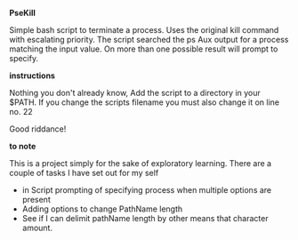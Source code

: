 **PseKill**

Simple bash script to terminate a process. Uses the original kill command with escalating priority. The script searched the ps Aux output for a process matching the input value. On more than one possible result will prompt to specify.

**instructions**

Nothing you don't already know, Add the script to a directory in your $PATH. If you change the scripts filename you must also change it on line no. 22

Good riddance!

**to note**

This is a project simply for the sake of exploratory learning. There are a couple of tasks I have set out for my self
 - in Script prompting of specifying process when multiple options are present
 - Adding options to change PathName length
 - See if I can delimit pathName length by other means that character amount.
